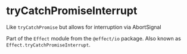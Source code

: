 # tryCatchPromiseInterrupt

Like `tryCatchPromise` but allows for interruption via AbortSignal

Part of the `Effect` module from the `@effect/io` package. Also known as `Effect.tryCatchPromiseInterrupt`.
